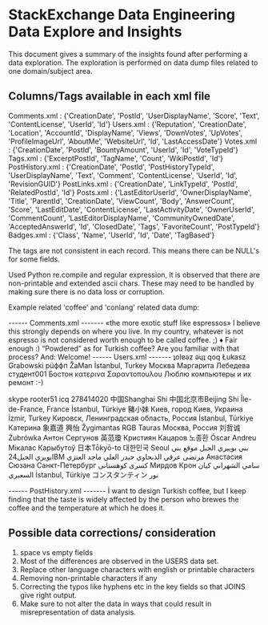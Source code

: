# StackExchange Data Engineering Data Explore and Insights

This document gives a summary of the insights found after performing a data exploration.
The exploration is performed on data dump files related to one domain/subject area.

## Columns/Tags available in each xml file

Comments.xml : {'CreationDate', 'PostId', 'UserDisplayName', 'Score', 'Text', 'ContentLicense', 'UserId', 'Id'}
Users.xml : {'Reputation', 'CreationDate', 'Location', 'AccountId', 'DisplayName', 'Views', 'DownVotes', 'UpVotes', 'ProfileImageUrl', 'AboutMe', 'WebsiteUrl', 'Id', 'LastAccessDate'}
Votes.xml : {'CreationDate', 'PostId', 'BountyAmount', 'UserId', 'Id', 'VoteTypeId'}
Tags.xml : {'ExcerptPostId', 'TagName', 'Count', 'WikiPostId', 'Id'}
PostHistory.xml : {'CreationDate', 'PostId', 'PostHistoryTypeId', 'UserDisplayName', 'Text', 'Comment', 'ContentLicense', 'UserId', 'Id', 'RevisionGUID'}
PostLinks.xml : {'CreationDate', 'LinkTypeId', 'PostId', 'RelatedPostId', 'Id'}
Posts.xml : {'LastEditorUserId', 'OwnerDisplayName', 'Title', 'ParentId', 'CreationDate', 'ViewCount', 'Body', 'AnswerCount', 'Score', 'LastEditDate', 'ContentLicense', 'LastActivityDate', 'OwnerUserId', 'CommentCount', 'LastEditorDisplayName', 'CommunityOwnedDate', 'AcceptedAnswerId', 'Id', 'ClosedDate', 'Tags', 'FavoriteCount', 'PostTypeId'}
Badges.xml : {'Class', 'Name', 'UserId', 'Id', 'Date', 'TagBased'}

The tags are not consistent in each record. This means there can be NULL's for some fields. 

Used Python re.compile and regular expression, it is observed that there are non-printable and extended ascii chars.
These may need to be handled by making sure there is no data loss or corruption.

Example related 'coffee' and 'conlang' related data dump:

------ Comments.xml -------
«the more exotic stuff like espressos» I believe this strongly depends on where you live. In my country, whatever is not espresso is not considered worth enough to be called coffee. ;)
♦ Fair enough :)
“Powdered” as for Turkish coffee? Are you familiar with that process? And: Welcome!
------ Users.xml -------
ʇolɐǝz ǝɥʇ qoq
Łukasz Grabowski
рüффп
ŽaMan
İstanbul, Turkey
Москва
Маргарита Лебедева
студент001
Бостон
κατερινα Σαραντοπουλου
Люблю компьютеры и их ремонт :-)

skype rooter51
icq 278414020
中国Shanghai Shi
中国北京市Beijing Shi
Île-de-France, France
İstanbul, Türkiye
豬小妹
Киев, город Киев, Украина
İzmir, Turkey
Кировск, Ленинградская область, Россия
İstanbul, Türkiye
Катерина
象嘉道
興怡
Žygimantas RGB Tauras
Москва, Россия
刘哲诚
Żubrówka
Антон Сергунов
英范瓊
Кристиян Кацаров
노종환
Óscar Andreu
Мікалас Кaрыбутоў
日本Tōkyō-to
대한민국 Seoul
بني بوييري الجبل
موقع بني بويري الجبل24IBM
مرتضى عرقي الذبحاوي
حيدر العلي
ماجد العنزي
Анастасия Сюзана
Санкт-Петербург
کسری کوهستانی
Мирдов Крон
سامي الشهراني
كيان السعبري
İstanbul, Türkiye
コンスタンティン
نور

------ PostHistory.xml -------
İ want to design Turkish coffee, but I keep finding that the taste is widely affected by the person who brewes the coffee and the temperature at which he does it.


## Possible data corrections/ consideration

1. space vs empty fields
2. Most of the differences are observed in the USERS data set. 
3. Replace other language characters with english or printable characters
4. Removing non-printable characters if any
5. Correcting the typos like hyphens etc in the key fields so that JOINS give right output.
6. Make sure to not alter the data in ways that could result in misrepresentation of data analysis.
